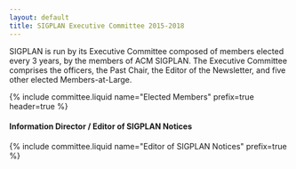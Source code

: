 ```yaml
---
layout: default
title: SIGPLAN Executive Committee 2015-2018
---
```


SIGPLAN is run by its Executive Committee composed of members elected
every 3 years, by the members of ACM SIGPLAN.  The Executive Committee comprises
the officers, the Past Chair, the Editor of the Newsletter,
and five other elected Members-at-Large.

{% include committee.liquid name="Elected Members" prefix=true header=true %}

#### Information Director / Editor of SIGPLAN Notices

{% include committee.liquid name="Editor of SIGPLAN Notices" prefix=true %}



